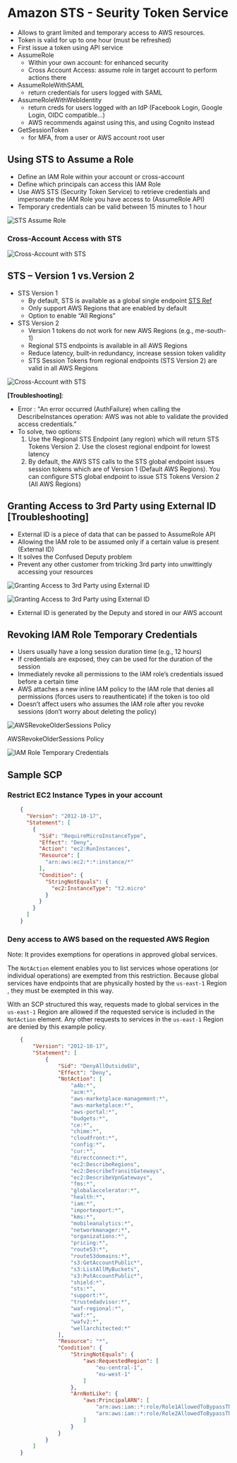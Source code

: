 # Amazon STS - Seurity Token Service

- Allows to grant limited and temporary access to AWS resources.
- Token is valid for up to one hour (must be refreshed)
- First issue a token using API service
- AssumeRole
  - Within your own account: for enhanced security
  - Cross Account Access: assume role in target account to perform actions there
- AssumeRoleWithSAML
  - return credentials for users logged with SAML
- AssumeRoleWithWebIdentity
  - return creds for users logged with an IdP (Facebook Login, Google Login, OIDC compatible…)
  - AWS recommends against using this, and using Cognito instead
- GetSessionToken
  - for MFA, from a user or AWS account root user

## Using STS to Assume a Role

- Define an IAM Role within your account or cross-account
- Define which principals can access this IAM Role
- Use AWS STS (Security Token Service) to retrieve credentials and impersonate the IAM Role you have access to (AssumeRole API)
- Temporary credentials can be valid between 15 minutes to 1 hour

![STS Assume Role](./sts_assume_role.png)

### Cross-Account Access with STS

![Cross-Account with STS](./cross-account-with-sts.png)

## STS – Version 1 vs.Version 2

- STS Version 1
  - By default, STS is available as a global single endpoint [STS Ref](https://sts.amazonaws.com)
  - Only support AWS Regions that are enabled by default
  - Option to enable “All Regions”
- STS Version 2
  - Version 1 tokens do not work for new AWS Regions (e.g., me-south-1)
  - Regional STS endpoints is available in all AWS Regions
  - Reduce latency, built-in redundancy, increase session token validity
  - STS Session Tokens from regional endpoints (STS Version 2) are valid in all AWS Regions

![Cross-Account with STS](./sts_v1_v2.png)

**[Troubleshooting]**:

- Error : "An error occurred (AuthFailure) when calling the DescribeInstances operation: AWS was not able to validate the provided access credentials.”
- To solve, two options:
  1. Use the Regional STS Endpoint (any region) which will return STS Tokens Version 2. Use the closest regional endpoint for lowest latency
  2. By default, the AWS STS calls to the STS global endpoint issues session tokens which are of Version 1 (Default AWS Regions). You can configure STS global endpoint to issue STS Tokens Version 2 (All AWS Regions)

## Granting Access to 3rd Party using External ID **[Troubleshooting]**

- External ID is a piece of data that can be passed to AssumeRole API
- Allowing the IAM role to be assumed only if a certain value is present (External ID)
- It solves the Confused Deputy problem
- Prevent any other customer from tricking 3rd party into unwittingly accessing your resources

![Granting Access to 3rd Party using External ID](./granting_3rd_party_ext_id_policy.png)

![Granting Access to 3rd Party using External ID](./granting_3rd_party_ext_id.png)

- External ID is generated by the Deputy and stored in our AWS account

## Revoking IAM Role Temporary Credentials

- Users usually have a long session duration time (e.g., 12 hours)
- If credentials are exposed, they can be used for the duration of the session
- Immediately revoke all permissions to the IAM role’s credentials issued before a certain time
- AWS attaches a new inline IAM policy to the IAM role that denies all permissions (forces users to reauthenticate) if the token is too old
- Doesn’t affect users who assumes the IAM role after you revoke sessions (don’t worry about deleting the policy)

![AWSRevokeOlderSessions Policy](./aws-revoke-older-sessions.png)

AWSRevokeOlderSessions Policy

![IAM Role Temporary Credentials](./revoke-iam-temporary-credentials.png)

## Sample SCP

### Restrict EC2 Instance Types in your account

```json
    {
      "Version": "2012-10-17",
      "Statement": [
        {
          "Sid": "RequireMicroInstanceType",
          "Effect": "Deny",
          "Action": "ec2:RunInstances",
          "Resource": [
            "arn:aws:ec2:*:*:instance/*"
          ],
          "Condition": {
            "StringNotEquals": {
              "ec2:InstanceType": "t2.micro"
            }
          }
        }
      ]
    }
```

### Deny access to AWS based on the requested AWS Region

Note: It provides exemptions for operations in approved global services.

The `NotAction` element enables you to list services whose operations (or individual operations) are exempted from this restriction. Because global services have endpoints that are physically hosted by the `us-east-1` Region , they must be exempted in this way.

With an SCP structured this way, requests made to global services in the `us-east-1` Region are allowed if the requested service is included in the `NotAction` element. Any other requests to services in the `us-east-1` Region are denied by this example policy.

```json
    {
        "Version": "2012-10-17",
        "Statement": [
            {
                "Sid": "DenyAllOutsideEU",
                "Effect": "Deny",
                "NotAction": [
                    "a4b:*",
                    "acm:*",
                    "aws-marketplace-management:*",
                    "aws-marketplace:*",
                    "aws-portal:*",
                    "budgets:*",
                    "ce:*",
                    "chime:*",
                    "cloudfront:*",
                    "config:*",
                    "cur:*",
                    "directconnect:*",
                    "ec2:DescribeRegions",
                    "ec2:DescribeTransitGateways",
                    "ec2:DescribeVpnGateways",
                    "fms:*",
                    "globalaccelerator:*",
                    "health:*",
                    "iam:*",
                    "importexport:*",
                    "kms:*",
                    "mobileanalytics:*",
                    "networkmanager:*",
                    "organizations:*",
                    "pricing:*",
                    "route53:*",
                    "route53domains:*",
                    "s3:GetAccountPublic*",
                    "s3:ListAllMyBuckets",
                    "s3:PutAccountPublic*",
                    "shield:*",
                    "sts:*",
                    "support:*",
                    "trustedadvisor:*",
                    "waf-regional:*",
                    "waf:*",
                    "wafv2:*",
                    "wellarchitected:*"
                ],
                "Resource": "*",
                "Condition": {
                    "StringNotEquals": {
                        "aws:RequestedRegion": [
                            "eu-central-1",
                            "eu-west-1"
                        ]
                    },
                    "ArnNotLike": {
                        "aws:PrincipalARN": [
                            "arn:aws:iam::*:role/Role1AllowedToBypassThisSCP",
                            "arn:aws:iam::*:role/Role2AllowedToBypassThisSCP"
                        ]
                    }
                }
            }
        ]
    }
```